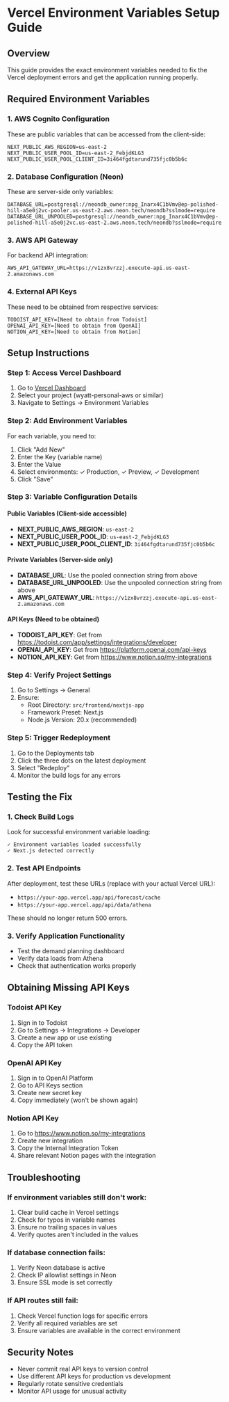 # Vercel Environment Variables Setup Guide

## Overview
This guide provides the exact environment variables needed to fix the Vercel deployment errors and get the application running properly.

## Required Environment Variables

### 1. AWS Cognito Configuration
These are public variables that can be accessed from the client-side:

```
NEXT_PUBLIC_AWS_REGION=us-east-2
NEXT_PUBLIC_USER_POOL_ID=us-east-2_FebjdKLG3
NEXT_PUBLIC_USER_POOL_CLIENT_ID=3i464fgdtarund735fjc0b5b6c
```

### 2. Database Configuration (Neon)
These are server-side only variables:

```
DATABASE_URL=postgresql://neondb_owner:npg_Inarx4C1bVmv@ep-polished-hill-a5e0j2vc-pooler.us-east-2.aws.neon.tech/neondb?sslmode=require
DATABASE_URL_UNPOOLED=postgresql://neondb_owner:npg_Inarx4C1bVmv@ep-polished-hill-a5e0j2vc.us-east-2.aws.neon.tech/neondb?sslmode=require
```

### 3. AWS API Gateway
For backend API integration:

```
AWS_API_GATEWAY_URL=https://v1zx8vrzzj.execute-api.us-east-2.amazonaws.com
```

### 4. External API Keys
These need to be obtained from respective services:

```
TODOIST_API_KEY=[Need to obtain from Todoist]
OPENAI_API_KEY=[Need to obtain from OpenAI]
NOTION_API_KEY=[Need to obtain from Notion]
```

## Setup Instructions

### Step 1: Access Vercel Dashboard
1. Go to [Vercel Dashboard](https://vercel.com/dashboard)
2. Select your project (wyatt-personal-aws or similar)
3. Navigate to Settings → Environment Variables

### Step 2: Add Environment Variables
For each variable, you need to:
1. Click "Add New"
2. Enter the Key (variable name)
3. Enter the Value
4. Select environments: ✓ Production, ✓ Preview, ✓ Development
5. Click "Save"

### Step 3: Variable Configuration Details

#### Public Variables (Client-side accessible)
- **NEXT_PUBLIC_AWS_REGION**: `us-east-2`
- **NEXT_PUBLIC_USER_POOL_ID**: `us-east-2_FebjdKLG3`
- **NEXT_PUBLIC_USER_POOL_CLIENT_ID**: `3i464fgdtarund735fjc0b5b6c`

#### Private Variables (Server-side only)
- **DATABASE_URL**: Use the pooled connection string from above
- **DATABASE_URL_UNPOOLED**: Use the unpooled connection string from above
- **AWS_API_GATEWAY_URL**: `https://v1zx8vrzzj.execute-api.us-east-2.amazonaws.com`

#### API Keys (Need to be obtained)
- **TODOIST_API_KEY**: Get from https://todoist.com/app/settings/integrations/developer
- **OPENAI_API_KEY**: Get from https://platform.openai.com/api-keys
- **NOTION_API_KEY**: Get from https://www.notion.so/my-integrations

### Step 4: Verify Project Settings
1. Go to Settings → General
2. Ensure:
   - Root Directory: `src/frontend/nextjs-app`
   - Framework Preset: Next.js
   - Node.js Version: 20.x (recommended)

### Step 5: Trigger Redeployment
1. Go to the Deployments tab
2. Click the three dots on the latest deployment
3. Select "Redeploy"
4. Monitor the build logs for any errors

## Testing the Fix

### 1. Check Build Logs
Look for successful environment variable loading:
```
✓ Environment variables loaded successfully
✓ Next.js detected correctly
```

### 2. Test API Endpoints
After deployment, test these URLs (replace with your actual Vercel URL):
- `https://your-app.vercel.app/api/forecast/cache`
- `https://your-app.vercel.app/api/data/athena`

These should no longer return 500 errors.

### 3. Verify Application Functionality
- Test the demand planning dashboard
- Verify data loads from Athena
- Check that authentication works properly

## Obtaining Missing API Keys

### Todoist API Key
1. Sign in to Todoist
2. Go to Settings → Integrations → Developer
3. Create a new app or use existing
4. Copy the API token

### OpenAI API Key
1. Sign in to OpenAI Platform
2. Go to API Keys section
3. Create new secret key
4. Copy immediately (won't be shown again)

### Notion API Key
1. Go to https://www.notion.so/my-integrations
2. Create new integration
3. Copy the Internal Integration Token
4. Share relevant Notion pages with the integration

## Troubleshooting

### If environment variables still don't work:
1. Clear build cache in Vercel settings
2. Check for typos in variable names
3. Ensure no trailing spaces in values
4. Verify quotes aren't included in the values

### If database connection fails:
1. Verify Neon database is active
2. Check IP allowlist settings in Neon
3. Ensure SSL mode is set correctly

### If API routes still fail:
1. Check Vercel function logs for specific errors
2. Verify all required variables are set
3. Ensure variables are available in the correct environment

## Security Notes

- Never commit real API keys to version control
- Use different API keys for production vs development
- Regularly rotate sensitive credentials
- Monitor API usage for unusual activity
